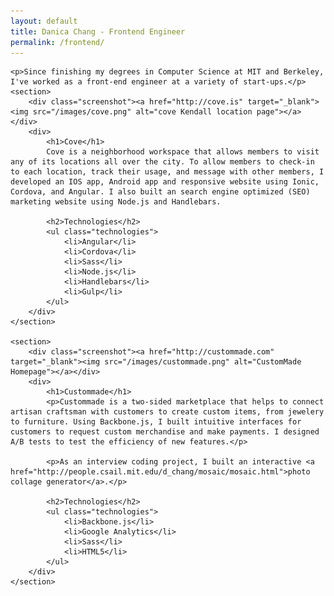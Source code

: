 ```yaml
---
layout: default
title: Danica Chang - Frontend Engineer
permalink: /frontend/
---
```

<div class="frontend">

    <p>Since finishing my degrees in Computer Science at MIT and Berkeley, I've worked as a front-end engineer at a variety of start-ups.</p>
    <section>
        <div class="screenshot"><a href="http://cove.is" target="_blank"><img src="/images/cove.png" alt="cove Kendall location page"></a></div>
        <div>
            <h1>Cove</h1>
            Cove is a neighborhood workspace that allows members to visit any of its locations all over the city. To allow members to check-in to each location, track their usage, and message with other members, I developed an IOS app, Android app and responsive website using Ionic, Cordova, and Angular. I also built an search engine optimized (SEO) marketing website using Node.js and Handlebars.

            <h2>Technologies</h2>
            <ul class="technologies">
                <li>Angular</li>
                <li>Cordova</li>
                <li>Sass</li>
                <li>Node.js</li>
                <li>Handlebars</li>
                <li>Gulp</li>
            </ul>
        </div>
    </section>

    <section>
        <div class="screenshot"><a href="http://custommade.com" target="_blank"><img src="/images/custommade.png" alt="CustomMade Homepage"></a></div>
        <div>
            <h1>Custommade</h1>
            <p>Custommade is a two-sided marketplace that helps to connect artisan craftsman with customers to create custom items, from jewelery to furniture. Using Backbone.js, I built intuitive interfaces for customers to request custom merchandise and make payments. I designed A/B tests to test the efficiency of new features.</p>

            <p>As an interview coding project, I built an interactive <a href="http://people.csail.mit.edu/d_chang/mosaic/mosaic.html">photo collage generator</a>.</p>

            <h2>Technologies</h2>
            <ul class="technologies">
                <li>Backbone.js</li>
                <li>Google Analytics</li>
                <li>Sass</li>
                <li>HTML5</li>
            </ul>
        </div>
    </section>
</div>
